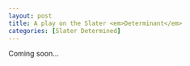 ```yaml
---
layout: post
title: A play on the Slater <em>Determinant</em>
categories: [Slater Determined]
---
```

Coming soon...
